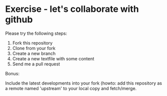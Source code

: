 # Exercise - let's collaborate with github

Please try the following steps:

1. Fork this repository
2. Clone from your fork
3. Create a new branch
4. Create a new textfile with some content
5. Send me a pull request

Bonus: 

Include the latest developments into your fork (howto: add this repository as a remote named 'upstream' to your local copy and fetch/merge.


